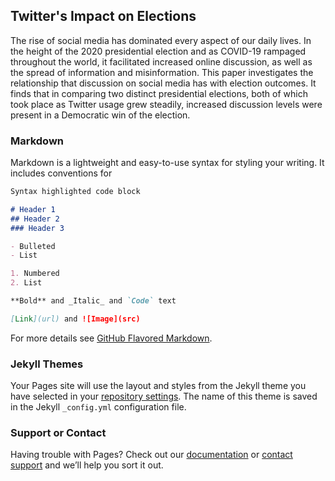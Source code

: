 ## Twitter's Impact on Elections

The rise of social media has dominated every aspect of our daily lives. In the height of the 2020 presidential election and as COVID-19 rampaged throughout the world, it facilitated increased online discussion, as well as the spread of information and misinformation. This paper investigates the relationship that discussion on social media has with election outcomes. It finds that in comparing two distinct presidential elections, both of which took place as Twitter usage grew steadily, increased discussion levels were present in a Democratic win of the election.

### Markdown

Markdown is a lightweight and easy-to-use syntax for styling your writing. It includes conventions for

```markdown
Syntax highlighted code block

# Header 1
## Header 2
### Header 3

- Bulleted
- List

1. Numbered
2. List

**Bold** and _Italic_ and `Code` text

[Link](url) and ![Image](src)
```

For more details see [GitHub Flavored Markdown](https://guides.github.com/features/mastering-markdown/).

### Jekyll Themes

Your Pages site will use the layout and styles from the Jekyll theme you have selected in your [repository settings](https://github.com/prem1835213/Election_Twitter/settings). The name of this theme is saved in the Jekyll `_config.yml` configuration file.

### Support or Contact

Having trouble with Pages? Check out our [documentation](https://docs.github.com/categories/github-pages-basics/) or [contact support](https://support.github.com/contact) and we’ll help you sort it out.
